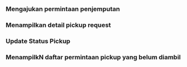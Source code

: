 ### Mengajukan permintaan penjemputan

### Menampilkan detail pickup request

### Update Status Pickup

### MenampilkN daftar permintaan pickup yang belum diambil
